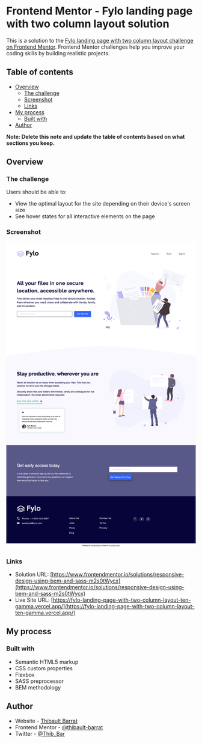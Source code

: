 # Frontend Mentor - Fylo landing page with two column layout solution

This is a solution to the [Fylo landing page with two column layout challenge on Frontend Mentor](https://www.frontendmentor.io/challenges/fylo-landing-page-with-two-column-layout-5ca5ef041e82137ec91a50f5). Frontend Mentor challenges help you improve your coding skills by building realistic projects. 

## Table of contents

- [Overview](#overview)
  - [The challenge](#the-challenge)
  - [Screenshot](#screenshot)
  - [Links](#links)
- [My process](#my-process)
  - [Built with](#built-with)
- [Author](#author)


**Note: Delete this note and update the table of contents based on what sections you keep.**

## Overview

### The challenge

Users should be able to:

- View the optimal layout for the site depending on their device's screen size
- See hover states for all interactive elements on the page

### Screenshot

![](./screenshot.png)

### Links

- Solution URL: [https://www.frontendmentor.io/solutions/responsive-design-using-bem-and-sass-m2s0tWycx](https://www.frontendmentor.io/solutions/responsive-design-using-bem-and-sass-m2s0tWycx)
- Live Site URL: [https://fylo-landing-page-with-two-column-layout-ten-gamma.vercel.app/](https://fylo-landing-page-with-two-column-layout-ten-gamma.vercel.app/)

## My process

### Built with

- Semantic HTML5 markup
- CSS custom properties
- Flexbox
- SASS preprocessor
- BEM methodology

## Author

- Website - [Thibault Barrat](https://www.thibault-barrat.com/)
- Frontend Mentor - [@thibault-barrat](https://www.frontendmentor.io/profile/thibault-barrat)
- Twitter - [@Thib_Bar](https://www.twitter.com/Thib_Bar)



